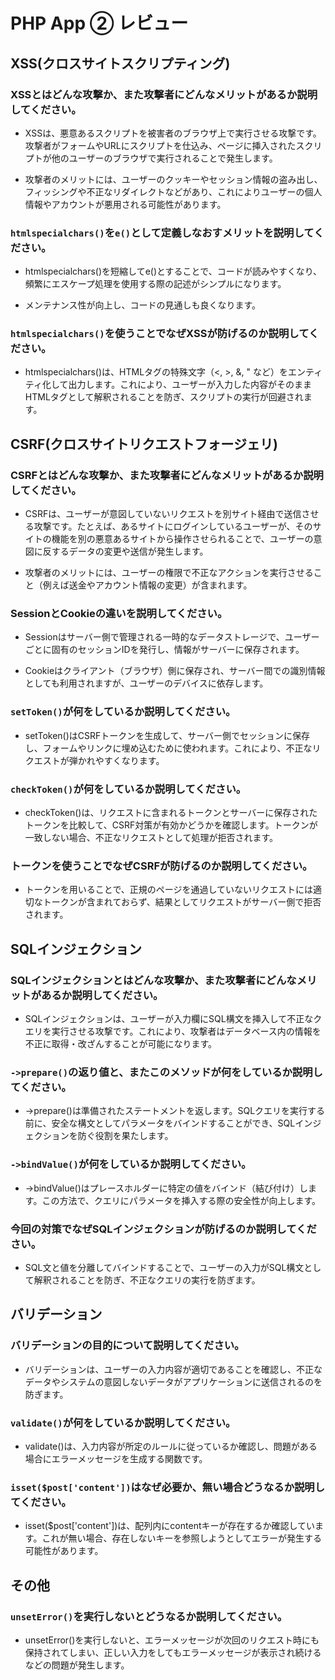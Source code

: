 # PHP App ② レビュー

## XSS(クロスサイトスクリプティング)

### XSSとはどんな攻撃か、また攻撃者にどんなメリットがあるか説明してください。

- XSSは、悪意あるスクリプトを被害者のブラウザ上で実行させる攻撃です。攻撃者がフォームやURLにスクリプトを仕込み、ページに挿入されたスクリプトが他のユーザーのブラウザで実行されることで発生します。

- 攻撃者のメリットには、ユーザーのクッキーやセッション情報の盗み出し、フィッシングや不正なリダイレクトなどがあり、これによりユーザーの個人情報やアカウントが悪用される可能性があります。


### `htmlspecialchars()`を`e()`として定義しなおすメリットを説明してください。

- htmlspecialchars()を短縮してe()とすることで、コードが読みやすくなり、頻繁にエスケープ処理を使用する際の記述がシンプルになります。

- メンテナンス性が向上し、コードの見通しも良くなります。


### `htmlspecialchars()`を使うことでなぜXSSが防げるのか説明してください。

- htmlspecialchars()は、HTMLタグの特殊文字（<, >, &, " など）をエンティティ化して出力します。これにより、ユーザーが入力した内容がそのままHTMLタグとして解釈されることを防ぎ、スクリプトの実行が回避されます。


## CSRF(クロスサイトリクエストフォージェリ)

### CSRFとはどんな攻撃か、また攻撃者にどんなメリットがあるか説明してください。

- CSRFは、ユーザーが意図していないリクエストを別サイト経由で送信させる攻撃です。たとえば、あるサイトにログインしているユーザーが、そのサイトの機能を別の悪意あるサイトから操作させられることで、ユーザーの意図に反するデータの変更や送信が発生します。

- 攻撃者のメリットには、ユーザーの権限で不正なアクションを実行させること（例えば送金やアカウント情報の変更）が含まれます。


### SessionとCookieの違いを説明してください。

- Sessionはサーバー側で管理される一時的なデータストレージで、ユーザーごとに固有のセッションIDを発行し、情報がサーバーに保存されます。

- Cookieはクライアント（ブラウザ）側に保存され、サーバー間での識別情報としても利用されますが、ユーザーのデバイスに依存します。


### `setToken()`が何をしているか説明してください。

- setToken()はCSRFトークンを生成して、サーバー側でセッションに保存し、フォームやリンクに埋め込むために使われます。これにより、不正なリクエストが弾かれやすくなります。


### `checkToken()`が何をしているか説明してください。

- checkToken()は、リクエストに含まれるトークンとサーバーに保存されたトークンを比較して、CSRF対策が有効かどうかを確認します。トークンが一致しない場合、不正なリクエストとして処理が拒否されます。


### トークンを使うことでなぜCSRFが防げるのか説明してください。

- トークンを用いることで、正規のページを通過していないリクエストには適切なトークンが含まれておらず、結果としてリクエストがサーバー側で拒否されます。


## SQLインジェクション

### SQLインジェクションとはどんな攻撃か、また攻撃者にどんなメリットがあるか説明してください。

- SQLインジェクションは、ユーザーが入力欄にSQL構文を挿入して不正なクエリを実行させる攻撃です。これにより、攻撃者はデータベース内の情報を不正に取得・改ざんすることが可能になります。


### `->prepare()`の返り値と、またこのメソッドが何をしているか説明してください。

- ->prepare()は準備されたステートメントを返します。SQLクエリを実行する前に、安全な構文としてパラメータをバインドすることができ、SQLインジェクションを防ぐ役割を果たします。


### `->bindValue()`が何をしているか説明してください。

- ->bindValue()はプレースホルダーに特定の値をバインド（結び付け）します。この方法で、クエリにパラメータを挿入する際の安全性が向上します。


### 今回の対策でなぜSQLインジェクションが防げるのか説明してください。

- SQL文と値を分離してバインドすることで、ユーザーの入力がSQL構文として解釈されることを防ぎ、不正なクエリの実行を防ぎます。


## バリデーション

### バリデーションの目的について説明してください。

- バリデーションは、ユーザーの入力内容が適切であることを確認し、不正なデータやシステムの意図しないデータがアプリケーションに送信されるのを防ぎます。


### `validate()`が何をしているか説明してください。

- validate()は、入力内容が所定のルールに従っているか確認し、問題がある場合にエラーメッセージを生成する関数です。


### `isset($post['content'])`はなぜ必要か、無い場合どうなるか説明してください。

- isset($post['content'])は、配列内にcontentキーが存在するか確認しています。これが無い場合、存在しないキーを参照しようとしてエラーが発生する可能性があります。


## その他

### `unsetError()`を実行しないとどうなるか説明してください。

- unsetError()を実行しないと、エラーメッセージが次回のリクエスト時にも保持されてしまい、正しい入力をしてもエラーメッセージが表示され続けるなどの問題が発生します。
